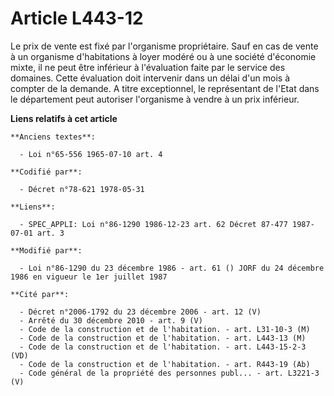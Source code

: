 # Article L443-12

Le prix de vente est fixé par l'organisme propriétaire. Sauf en cas de vente à un organisme d'habitations à loyer modéré ou à
une société d'économie mixte, il ne peut être inférieur à l'évaluation faite par le service des domaines. Cette évaluation
doit intervenir dans un délai d'un mois à compter de la demande. A titre exceptionnel, le représentant de l'Etat dans le
département peut autoriser l'organisme à vendre à un prix inférieur.

**Liens relatifs à cet article**

	**Anciens textes**:

	  - Loi n°65-556 1965-07-10 art. 4

	**Codifié par**:

	  - Décret n°78-621 1978-05-31

	**Liens**:

	  - SPEC_APPLI: Loi n°86-1290 1986-12-23 art. 62 Décret 87-477 1987-07-01 art. 3

	**Modifié par**:

	  - Loi n°86-1290 du 23 décembre 1986 - art. 61 () JORF du 24 décembre 1986 en vigueur le 1er juillet 1987

	**Cité par**:

	  - Décret n°2006-1792 du 23 décembre 2006 - art. 12 (V)
	  - Arrêté du 30 décembre 2010 - art. 9 (V)
	  - Code de la construction et de l'habitation. - art. L31-10-3 (M)
	  - Code de la construction et de l'habitation. - art. L443-13 (M)
	  - Code de la construction et de l'habitation. - art. L443-15-2-3 (VD)
	  - Code de la construction et de l'habitation. - art. R443-19 (Ab)
	  - Code général de la propriété des personnes publ... - art. L3221-3 (V)
